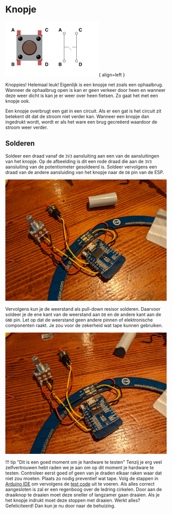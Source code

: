 # Knopje

![Knopje](../assets/images/Button.png){ align=left }

Knoppies! Helemaal leuk! Eigenlijk is een knopje net zoals een ophaalbrug. Wanneer de ophaalbrug open is kan er geen verkeer door heen en wanneer deze weer dicht is kan je er weer over heen fietsen. Zo gaat het met een knopje ook.

Een knopje overbrugt een gat in een circuit. Als er een gat is het circuit zit betekent dit dat de stroom niet verder kan. Wanneer een knopje dan ingedrukt wordt, wordt er als het ware een brug gecreëerd waardoor de stroom weer verder.

## Solderen

Soldeer een draad vanaf de `3V3` aansluiting aan een van de aansluitingen van het knopje. Op de afbeelding is dit een rode draad die aan de `3V3` aansluiting van de potentiometer gesoldeerd is. Soldeer vervolgens een draad van de andere aansluiding van het knopje naar de `D8` pin van de ESP.

![Knopje aansluiting op esp](../assets/images/hardware-potentiometer.jpg)

Vervolgens kun je de weerstand als pull-down resisor solderen. Daarvoor soldeer je de ene kant van de weerstand aan `D8` en de andere kant aan de `GND` pin. Let op dat de weerstand geen andere pinnen of elektronische componenten raakt. Je zou voor de zekerheid wat tape kunnen gebruiken.

![Pull-down resistor aansluiting op esp](../assets/images/hardware-knopje.jpg)

!!! tip "Dit is een goed moment om je hardware te testen"
    Tenzij je erg veel zelfvertrouwen hebt raden we je aan om op dit moment je hardware te testen. Controleer eerst goed of geen van je draden elkaar raken waar dat niet zou moeten. Plaats zo nodig preventief wat tape. Volg de stappen in [Arduino IDE](../software) om vervolgens de [test code](../software/#test-code) uit te voeren. Als alles correct aangesloten is zal er een regenboog over de ledring cirkelen. Door aan de draaiknop te draaien moet deze sneller of langzamer gaan draaien. Als je het knopje indrukt moet deze stoppen met draaien. Werkt alles? Gefeliciteerd! Dan kun je nu door naar de behuizing.
